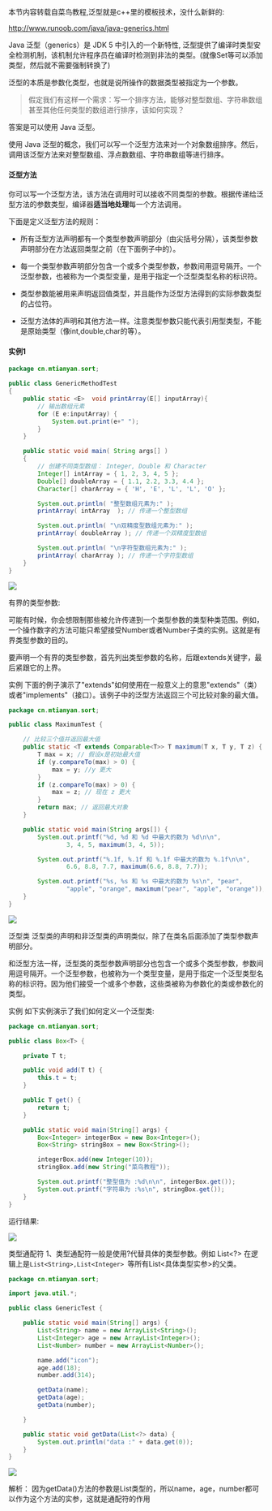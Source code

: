 本节内容转载自菜鸟教程,泛型就是c++里的模板技术，没什么新鲜的:

http://www.runoob.com/java/java-generics.html

Java 泛型（generics）是 JDK 5 中引入的一个新特性, 泛型提供了编译时类型安全检测机制，该机制允许程序员在编译时检测到非法的类型。(就像Set等可以添加类型，然后就不需要强制转换了)

泛型的本质是参数化类型，也就是说所操作的数据类型被指定为一个参数。

>假定我们有这样一个需求：写一个排序方法，能够对整型数组、字符串数组甚至其他任何类型的数组进行排序，该如何实现？

答案是可以使用 Java 泛型。

使用 Java 泛型的概念，我们可以写一个泛型方法来对一个对象数组排序。然后，调用该泛型方法来对整型数组、浮点数数组、字符串数组等进行排序。

#### 泛型方法

你可以写一个泛型方法，该方法在调用时可以接收不同类型的参数。根据传递给泛型方法的参数类型，编译器**适当地处理**每一个方法调用。

下面是定义泛型方法的规则：

- 所有泛型方法声明都有一个类型参数声明部分（由尖括号分隔），该类型参数声明部分在方法返回类型之前（在下面例子中的<E>）。

- 每一个类型参数声明部分包含一个或多个类型参数，参数间用逗号隔开。一个泛型参数，也被称为一个类型变量，是用于指定一个泛型类型名称的标识符。

- 类型参数能被用来声明返回值类型，并且能作为泛型方法得到的实际参数类型的占位符。

- 泛型方法体的声明和其他方法一样。注意类型参数只能代表引用型类型，不能是原始类型（像int,double,char的等）。

#### 实例1

```java
package cn.mtianyan.sort;

public class GenericMethodTest
{
    public static <E>  void printArray(E[] inputArray){
        // 输出数组元素
        for (E e:inputArray) {
            System.out.print(e+" ");
        }
    }

    public static void main( String args[] )
    {
        // 创建不同类型数组： Integer, Double 和 Character
        Integer[] intArray = { 1, 2, 3, 4, 5 };
        Double[] doubleArray = { 1.1, 2.2, 3.3, 4.4 };
        Character[] charArray = { 'H', 'E', 'L', 'L', 'O' };

        System.out.println( "整型数组元素为:" );
        printArray( intArray  ); // 传递一个整型数组

        System.out.println( "\n双精度型数组元素为:" );
        printArray( doubleArray ); // 传递一个双精度型数组

        System.out.println( "\n字符型数组元素为:" );
        printArray( charArray ); // 传递一个字符型数组
    }
}

```

![](http://myphoto.mtianyan.cn/20180808010019_UH2U6E_Screenshot.jpeg)

有界的类型参数:

可能有时候，你会想限制那些被允许传递到一个类型参数的类型种类范围。例如，一个操作数字的方法可能只希望接受Number或者Number子类的实例。这就是有界类型参数的目的。

要声明一个有界的类型参数，首先列出类型参数的名称，后跟extends关键字，最后紧跟它的上界。

实例
下面的例子演示了"extends"如何使用在一般意义上的意思"extends"（类）或者"implements"（接口）。该例子中的泛型方法返回三个可比较对象的最大值。

```java
package cn.mtianyan.sort;

public class MaximumTest {

    // 比较三个值并返回最大值
    public static <T extends Comparable<T>> T maximum(T x, T y, T z) {
        T max = x; // 假设x是初始最大值
        if (y.compareTo(max) > 0) {
            max = y; //y 更大
        }
        if (z.compareTo(max) > 0) {
            max = z; // 现在 z 更大
        }
        return max; // 返回最大对象
    }

    public static void main(String args[]) {
        System.out.printf("%d, %d 和 %d 中最大的数为 %d\n\n",
                3, 4, 5, maximum(3, 4, 5));

        System.out.printf("%.1f, %.1f 和 %.1f 中最大的数为 %.1f\n\n",
                6.6, 8.8, 7.7, maximum(6.6, 8.8, 7.7));

        System.out.printf("%s, %s 和 %s 中最大的数为 %s\n", "pear",
                "apple", "orange", maximum("pear", "apple", "orange"));
    }
}
```

![](http://myphoto.mtianyan.cn/20180808010527_dAogWK_Screenshot.jpeg)

泛型类
泛型类的声明和非泛型类的声明类似，除了在类名后面添加了类型参数声明部分。

和泛型方法一样，泛型类的类型参数声明部分也包含一个或多个类型参数，参数间用逗号隔开。一个泛型参数，也被称为一个类型变量，是用于指定一个泛型类型名称的标识符。因为他们接受一个或多个参数，这些类被称为参数化的类或参数化的类型。

实例
如下实例演示了我们如何定义一个泛型类:

```java
package cn.mtianyan.sort;

public class Box<T> {

    private T t;

    public void add(T t) {
        this.t = t;
    }

    public T get() {
        return t;
    }

    public static void main(String[] args) {
        Box<Integer> integerBox = new Box<Integer>();
        Box<String> stringBox = new Box<String>();

        integerBox.add(new Integer(10));
        stringBox.add(new String("菜鸟教程"));

        System.out.printf("整型值为 :%d\n\n", integerBox.get());
        System.out.printf("字符串为 :%s\n", stringBox.get());
    }
}
```

运行结果:

![](http://myphoto.mtianyan.cn/20180808010710_FmOU6u_Screenshot.jpeg)

类型通配符
1、类型通配符一般是使用?代替具体的类型参数。例如 List<?> 在逻辑上是`List<String>,List<Integer> `等所有List<具体类型实参>的父类。

```java
package cn.mtianyan.sort;

import java.util.*;

public class GenericTest {

    public static void main(String[] args) {
        List<String> name = new ArrayList<String>();
        List<Integer> age = new ArrayList<Integer>();
        List<Number> number = new ArrayList<Number>();

        name.add("icon");
        age.add(18);
        number.add(314);

        getData(name);
        getData(age);
        getData(number);

    }

    public static void getData(List<?> data) {
        System.out.println("data :" + data.get(0));
    }
}
```

![](http://myphoto.mtianyan.cn/20180808010949_pL6Gkc_Screenshot.jpeg)

解析： 因为getData()方法的参数是List类型的，所以name，age，number都可以作为这个方法的实参，这就是通配符的作用

